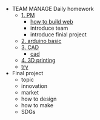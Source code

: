 <!-- 侧边栏 docs/_sidebar.md -->
- TEAM MANAGE
 Daily homework
  - [1. PM]()
    - [how to build web](class/1pm/1pm-web.md)
    - introduce team
    - introduce finial project
  - [2. arduino basic]()
  - [3. CAD]()
    - [cad](class/2cad/3d.md)
  - [4. 3D printing]()
  - [try]()
- Final project
  - topic
  - innovation
  - market
  - how to design 
  - how to make
  - SDGs